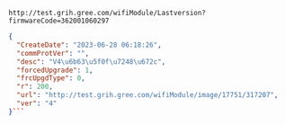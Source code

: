 `http://test.grih.gree.com/wifiModule/Lastversion?firmwareCode=362001060297`

```json
{
  "CreateDate": "2023-06-28 06:18:26",
  "commProtVer": "",
  "desc": "V4\u6b63\u5f0f\u7248\u672c",
  "forcedUpgrade": 1,
  "frcUpgdType": 0,
  "r": 200,
  "url": "http://test.grih.gree.com/wifiModule/image/17751/317207",
  "ver": "4"
}```